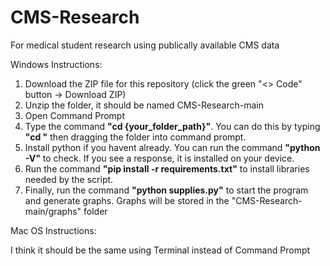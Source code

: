 # CMS-Research
 For medical student research using publically available CMS data

Windows Instructions:
1. Download the ZIP file for this repository (click the green "<> Code" button -> Download ZIP)
2. Unzip the folder, it should be named CMS-Research-main
3. Open Command Prompt
4. Type the command **"cd {your_folder_path}"**. You can do this by typing **"cd "** then dragging the folder into command prompt.
5. Install python if you havent already. You can run the command **"python -V"** to check. If you see a response, it is installed on your device.
6. Run the command **"pip install -r requirements.txt"** to install libraries needed by the script.
7. Finally, run the command **"python supplies.py"** to start the program and generate graphs. Graphs will be stored in the "CMS-Research-main/graphs" folder

Mac OS Instructions:

I think it should be the same using Terminal instead of Command Prompt
